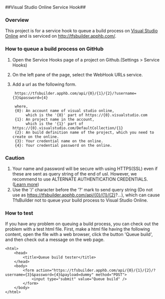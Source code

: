 ##Visual Studio Online Service Hook##

### Overview ###
This project is for a service hook to queue a build process on [Visual Studio Online] and is serviced on <http://tfsbuilder.apphb.com/>.

### How to queue a build process on GitHub ###
1. Open the Service Hooks page of a project on Github.(Settings > Service Hooks)
2. On the left pane of the page, select the WebHook URLs service.
3. Add a url as the following form.

        https://tfsbuilder.apphb.com/api/{0}/{1}/{2}/?username={3}&password={4}

        where,
        {0}: An account name of visual studio online,
             which is the '{0}' part of https://{0}.visualstudio.com
        {1}: An project name in the account,
             which is the '{1}' part of https://{0}.visualstudio.com/DefaultCollection/{1}
        {2}: An build definition name of the project, which you need to create on the online.
        {3}: Your credential name on the online.
        {4}: Your credential password on the online.

### Caution ###

1. Your name and password will be secure with using HTTPS(SSL) even if these are sent as query string of the end of usl. However, we recommend to use ALTERNATE AUTHENTICATION CREDENTIALS. ([Learn more])
2. Use the '/' character before the '?' mark to send query string (Do not use as https://tfsbuilder.apphb.com/api/{0}/{1}/{2}?...), which can cause TfsBuilder not to queue your build process to Visual Studio Online.

### How to test ###
If you have any problem on queuing a build process, you can check out the problem with a test html file.
First, make a html file having the following content, open the file with a web browser, click the button 'Queue build', and then check out a message on the web page.

    <html>
        <head>
            <title>Queue build tester</title>
        </head>
        <body>
            <form action="https://tfsbuilder.apphb.com/api/{0}/{1}/{2}/?username={3}&password={4}&payload=dummy" method="POST">
                <input type="submit" value="Queue build" />
            </form>
        </body>
    </html>

[Visual Studio Online]: http://www.visualstudio.com
[Learn more]: http://www.visualstudio.com/en-us/get-started/share-your-xcode-projects-vs